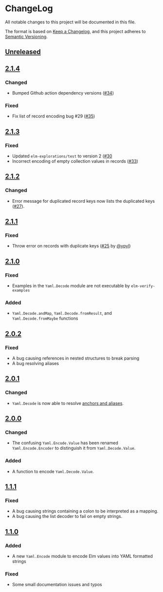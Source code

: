 # ChangeLog
All notable changes to this project will be documented in this file.

The format is based on [Keep a Changelog](https://keepachangelog.com/en/1.0.0/),
and this project adheres to [Semantic Versioning](https://semver.org/spec/v2.0.0.html).

## [Unreleased]

## [2.1.4]
### Changed
- Bumped Github action dependency versions ([#34](https://github.com/MaybeJustJames/yaml/pull/34))

### Fixed
- Fix list of record encoding bug #29 ([#35](https://github.com/MaybeJustJames/yaml/pull/35))

## [2.1.3]
### Fixed
- Updated `elm-explorations/test` to version 2 ([#30](https://github.com/MaybeJustJames/yaml/pull/30)
- Incorrect encoding of empty collection values in records ([#33](https://github.com/MaybeJustJames/yaml/pull/33))

## [2.1.2]
### Changed
- Error message for duplicated record keys now lists the duplicated keys ([#27](https://github.com/MaybeJustJames/yaml/pull/27)).

## [2.1.1]
### Fixed
- Throw error on records with duplicate keys ([#25](https://github.com/MaybeJustJames/yaml/pull/25) by [@ypyl](https://github.com/ypyl))

## [2.1.0]
### Fixed
- Examples in the `Yaml.Decode` module are not executable by `elm-verify-examples`

### Added
- `Yaml.Decode.andMap`, `Yaml.Decode.fromResult`, and `Yaml.Decode.fromMaybe` functions

## [2.0.2]
### Fixed
- A bug causing references in nested structures to break parsing
- A bug resolving aliases

## [2.0.1]
### Changed
- `Yaml.Decode` is now able to resolve [anchors and aliases](https://yaml.org/spec/1.2/spec.html#id2785586).

## [2.0.0]
### Changed
- The confusing `Yaml.Encode.Value` has been renamed `Yaml.Encode.Encoder` to distinguish it
  from `Yaml.Decode.Value`.

### Added
- A function to encode `Yaml.Decode.Value`.

## [1.1.1]
### Fixed
- A bug causing strings containing a colon to be interpreted as a mapping.
- A bug causing the list decoder to fail on empty strings.

## [1.1.0]
### Added
- A new `Yaml.Encode` module to encode Elm values into YAML formatted strings

### Fixed
- Some small documentation issues and typos

[Unreleased]: https://github.com/MaybeJustJames/yaml/compare/2.1.4...HEAD
[2.1.4]: https://github.com/MaybeJustJames/yaml/compare/2.1.3...2.1.4
[2.1.3]: https://github.com/MaybeJustJames/yaml/compare/2.1.2...2.1.3
[2.1.2]: https://github.com/MaybeJustJames/yaml/compare/2.1.1...2.1.2
[2.1.1]: https://github.com/MaybeJustJames/yaml/compare/2.1.0...2.1.1
[2.1.0]: https://github.com/MaybeJustJames/yaml/compare/2.0.2...2.1.0
[2.0.2]: https://github.com/MaybeJustJames/yaml/compare/2.0.1...2.0.2
[2.0.1]: https://github.com/MaybeJustJames/yaml/compare/2.0.0...2.0.1
[2.0.0]: https://github.com/MaybeJustJames/yaml/compare/1.1.1...2.0.0
[1.1.1]: https://github.com/MaybeJustJames/yaml/compare/1.1.0...1.1.1
[1.1.0]: https://github.com/MaybeJustJames/yaml/compare/1.0.0...1.1.0
